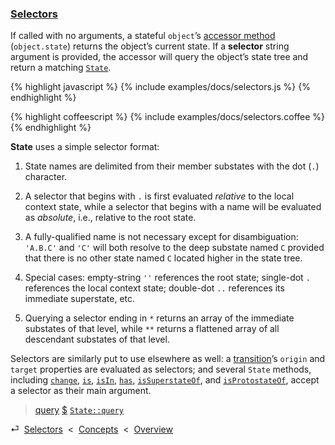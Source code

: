 ### [Selectors](#concepts--selectors)

If called with no arguments, a stateful `object`’s [accessor method](#getting-started--accessing-an-objects-state) (`object.state`) returns the object’s current state. If a **selector** string argument is provided, the accessor will query the object’s state tree and return a matching [`State`](/api/#state).

{% highlight javascript %}
{% include examples/docs/selectors.js %}
{% endhighlight %}

{% highlight coffeescript %}
{% include examples/docs/selectors.coffee %}
{% endhighlight %}

**State** uses a simple selector format:

1. State names are delimited from their member substates with the dot (`.`) character.

2. A selector that begins with `.` is first evaluated *relative* to the local context state, while a selector that begins with a name will be evaluated as *absolute*, i.e., relative to the root state.

3. A fully-qualified name is not necessary except for disambiguation: `'A.B.C'` and `'C'` will both resolve to the deep substate named `C` provided that there is no other state named `C` located higher in the state tree.

4. Special cases: empty-string `''` references the root state; single-dot `.` references the local context state; double-dot `..` references its immediate superstate, etc.

5. Querying a selector ending in `*` returns an array of the immediate substates of that level, while `**` returns a flattened array of all descendant substates of that level.

Selectors are similarly put to use elsewhere as well: a [transition](#concepts--transitions)’s `origin` and `target` properties are evaluated as selectors; and several `State` methods, including [`change`](/api/#state--methods--change), [`is`](/api/#state--methods--is), [`isIn`](/api/#state--methods--is-in), [`has`](/api/#state--methods--has), [`isSuperstateOf`](/api/#state--methods--is-superstate-of), and [`isProtostateOf`](/api/#state--methods--is-protostate-of), accept a selector as their main argument.

> [query](/api/#state--methods--query)
> [$](/api/#state--methods--dollarsign)
> [`State::query`](/source/state.html#state--prototype--query)

<div class="backcrumb">
⏎  <a class="section" href="#concepts--selectors">Selectors</a>  &lt;  <a href="#concepts">Concepts</a>  &lt;  <a href="#overview">Overview</a>
</div>
